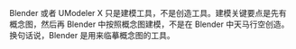Blender 或者 UModeler X 只是建模工具，不是创造工具。建模关键要点是先有概念图，然后再 Blender 中按照概念图建模，不是在 Blender 中天马行空创造。换句话说，Blender 是用来临摹概念图的工具。
